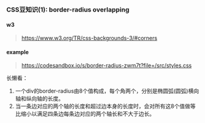 ### CSS豆知识(1): border-radius overlapping

#### w3
> https://www.w3.org/TR/css-backgrounds-3/#corners
#### example
> https://codesandbox.io/s/border-radius-zwm7t?file=/src/styles.css

长懒看：
1. 一个div的border-radius由8个值构成，每个角两个，分别是椭圆弧(圆弧)横向轴和纵向轴的长度。
2. 当一条边对应的两个轴的长度和超过边本身的长度时，会对所有这8个值做等比缩小以满足四条边每条边对应的两个轴长和不大于边长。
